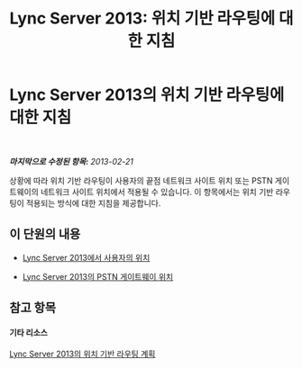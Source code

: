 ﻿---
title: 'Lync Server 2013: 위치 기반 라우팅에 대한 지침'
TOCTitle: 위치 기반 라우팅에 대한 지침
ms:assetid: ce88cb39-f486-46d4-af48-cdf047ad3444
ms:mtpsurl: https://technet.microsoft.com/ko-kr/library/JJ994074(v=OCS.15)
ms:contentKeyID: 52056948
ms.date: 08/24/2015
mtps_version: v=OCS.15
ms.translationtype: HT
---

# Lync Server 2013의 위치 기반 라우팅에 대한 지침

 

_**마지막으로 수정된 항목:** 2013-02-21_

상황에 따라 위치 기반 라우팅이 사용자의 끝점 네트워크 사이트 위치 또는 PSTN 게이트웨이의 네트워크 사이트 위치에서 적용될 수 있습니다. 이 항목에서는 위치 기반 라우팅이 적용되는 방식에 대한 지침을 제공합니다.

## 이 단원의 내용

  - [Lync Server 2013에서 사용자의 위치](lync-server-2013-user-s-location.md)

  - [Lync Server 2013의 PSTN 게이트웨이 위치](lync-server-2013-pstn-gateway-s-location.md)

## 참고 항목

#### 기타 리소스

[Lync Server 2013의 위치 기반 라우팅 계획](lync-server-2013-planning-for-location-based-routing.md)

